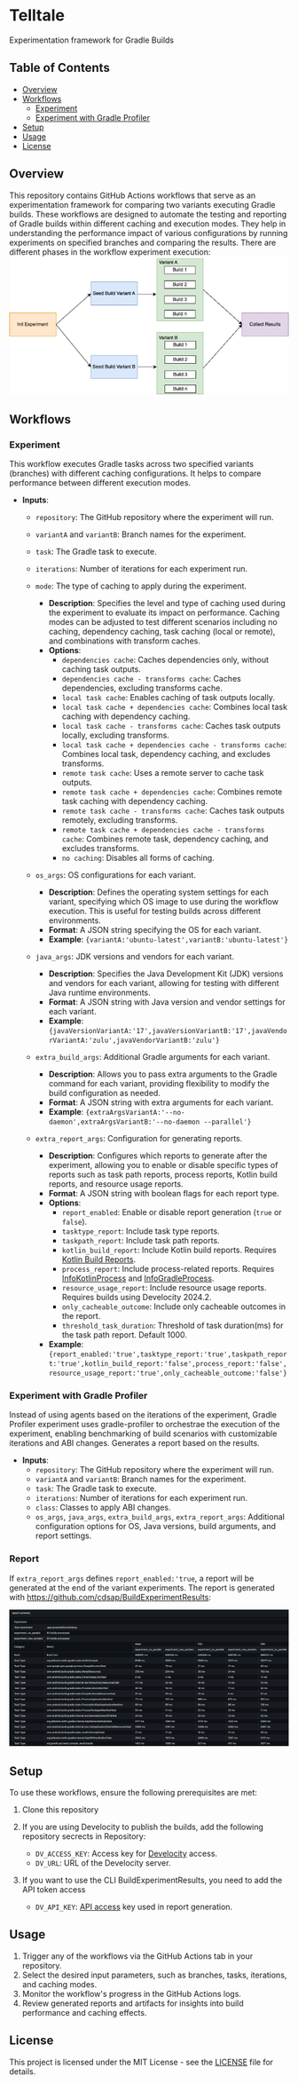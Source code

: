 # Telltale
Experimentation framework for Gradle Builds

## Table of Contents

- [Overview](#overview)
- [Workflows](#workflows)
  - [Experiment](#experiment)
  - [Experiment with Gradle Profiler](#experiment-with-gradle-profiler)
- [Setup](#setup)
- [Usage](#usage)
- [License](#license)

## Overview
This repository contains GitHub Actions workflows that serve as an experimentation framework for comparing two variants executing Gradle builds.
These workflows are designed to automate the testing and reporting of Gradle builds within different caching and execution modes. They help in understanding the performance impact of various configurations by running experiments on specified branches and comparing the results.
There are different phases in the workflow experiment execution:
<img alt="Summary" src="resources/experiment_execution.png"/>


## Workflows

### Experiment

This workflow executes Gradle tasks across two specified variants (branches) with different caching configurations. It helps to compare performance between different execution modes.

- **Inputs**:
  - `repository`: The GitHub repository where the experiment will run.
  - `variantA` and `variantB`: Branch names for the experiment.
  - `task`: The Gradle task to execute.
  - `iterations`: Number of iterations for each experiment run.
  - `mode`: The type of caching to apply during the experiment. 
    - **Description**: Specifies the level and type of caching used during the experiment to evaluate its impact on performance. Caching modes can be adjusted to test different scenarios including no caching, dependency caching, task caching (local or remote), and combinations with transform caches.
    - **Options**:
      - `dependencies cache`: Caches dependencies only, without caching task outputs.
      - `dependencies cache - transforms cache`: Caches dependencies, excluding transforms cache.
      - `local task cache`: Enables caching of task outputs locally.
      - `local task cache + dependencies cache`: Combines local task caching with dependency caching.
      - `local task cache - transforms cache`: Caches task outputs locally, excluding transforms.
      - `local task cache + dependencies cache - transforms cache`: Combines local task, dependency caching, and excludes transforms.
      - `remote task cache`: Uses a remote server to cache task outputs.
      - `remote task cache + dependencies cache`: Combines remote task caching with dependency caching.
      - `remote task cache - transforms cache`: Caches task outputs remotely, excluding transforms.
      - `remote task cache + dependencies cache - transforms cache`: Combines remote task, dependency caching, and excludes transforms.
      - `no caching`: Disables all forms of caching.
      
  - `os_args`: OS configurations for each variant.
    - **Description**: Defines the operating system settings for each variant, specifying which OS image to use during the workflow execution. This is useful for testing builds across different environments.
    - **Format**: A JSON string specifying the OS for each variant.
    - **Example**: `{variantA:'ubuntu-latest',variantB:'ubuntu-latest'}`

  - `java_args`: JDK versions and vendors for each variant.
    - **Description**: Specifies the Java Development Kit (JDK) versions and vendors for each variant, allowing for testing with different Java runtime environments.
    - **Format**: A JSON string with Java version and vendor settings for each variant.
    - **Example**: `{javaVersionVariantA:'17',javaVersionVariantB:'17',javaVendorVariantA:'zulu',javaVendorVariantB:'zulu'}`

  - `extra_build_args`: Additional Gradle arguments for each variant.
    - **Description**: Allows you to pass extra arguments to the Gradle command for each variant, providing flexibility to modify the build configuration as needed.
    - **Format**: A JSON string with extra arguments for each variant.
    - **Example**: `{extraArgsVariantA:'--no-daemon',extraArgsVariantB:'--no-daemon --parallel'}`

  - `extra_report_args`: Configuration for generating reports.
    - **Description**: Configures which reports to generate after the experiment, allowing you to enable or disable specific types of reports such as task path reports, process reports, Kotlin build reports, and resource usage reports.
    - **Format**: A JSON string with boolean flags for each report type.
    - **Options**:
      - `report_enabled`: Enable or disable report generation (`true` or `false`).
      - `tasktype_report`: Include task type reports.
      - `taskpath_report`: Include task path reports.
      - `kotlin_build_report`: Include Kotlin build reports. Requires [Kotlin Build Reports](https://blog.jetbrains.com/kotlin/2022/06/introducing-kotlin-build-reports/).
      - `process_report`: Include process-related reports. Requires [InfoKotlinProcess](https://github.com/cdsap/InfoKotlinProcess) and [InfoGradleProcess](https://github.com/cdsap/InfoGradleProcess).
      - `resource_usage_report`: Include resource usage reports. Requires builds using Develocity 2024.2.
      - `only_cacheable_outcome`: Include only cacheable outcomes in the report.
      - `threshold_task_duration`: Threshold of task duration(ms) for the task path report. Default 1000.
    - **Example**: `{report_enabled:'true',tasktype_report:'true',taskpath_report:'true',kotlin_build_report:'false',process_report:'false',resource_usage_report:'true',only_cacheable_outcome:'false'}`

### Experiment with Gradle Profiler

Instead of using agents based on the iterations of the experiment, Gradle Profiler experiment uses gradle-profiler to orchestrae the execution of the experiment, enabling benchmarking of build scenarios with customizable iterations and ABI changes. Generates a report based on the results.

- **Inputs**:
  - `repository`: The GitHub repository where the experiment will run.
  - `variantA` and `variantB`: Branch names for the experiment.
  - `task`: The Gradle task to execute.
  - `iterations`: Number of iterations for each experiment run.
  - `class`: Classes to apply ABI changes.      
  - `os_args`, `java_args`, `extra_build_args`, `extra_report_args`: Additional configuration options for OS, Java versions, build arguments, and report settings.

### Report
If `extra_report_args` defines `report_enabled:'true`, a report will be generated at the end of the variant experiments. The report is generated with https://github.com/cdsap/BuildExperimentResults:

<img alt="Summary" src="resources/summary.png"/>

## Setup

To use these workflows, ensure the following prerequisites are met:

1. Clone this repository

2. If you are using Develocity to publish the builds, add the following repository secrects in Repository:
   - `DV_ACCESS_KEY`: Access key for [Develocity](https://docs.gradle.com/develocity/gradle-plugin/current/#authenticating) access.
   - `DV_URL`: URL of the Develocity server.

3. If you want to use the CLI BuildExperimentResults, you need to add the API token access
   - `DV_API_KEY`: [API access](https://docs.gradle.com/develocity/api-manual/#access_control) key used in report generation.

## Usage

1. Trigger any of the workflows via the GitHub Actions tab in your repository.
2. Select the desired input parameters, such as branches, tasks, iterations, and caching modes.
3. Monitor the workflow's progress in the GitHub Actions logs.
4. Review generated reports and artifacts for insights into build performance and caching effects.

## License

This project is licensed under the MIT License - see the [LICENSE](LICENSE) file for details.
